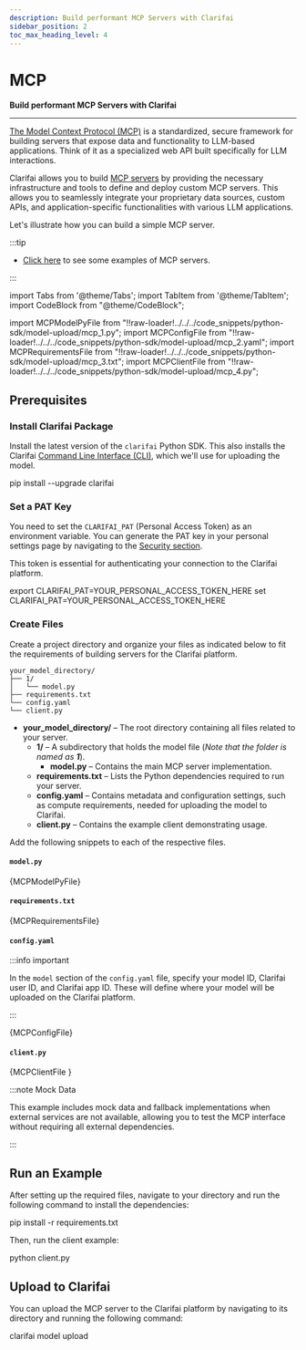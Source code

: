 ```yaml
---
description: Build performant MCP Servers with Clarifai
sidebar_position: 2
toc_max_heading_level: 4
---
```


# MCP 

**Build performant MCP Servers with Clarifai**
<hr />

[The Model Context Protocol (MCP)](https://modelcontextprotocol.io/introduction) is a standardized, secure framework for building servers that expose data and functionality to LLM-based applications. 
Think of it as a specialized web API built specifically for LLM interactions.

Clarifai allows you to build [MCP servers](https://www.clarifai.com/blog/mcp-vs-a2a-clearly-explained) by providing the necessary infrastructure and tools to define and deploy custom MCP servers. This allows you to seamlessly integrate your proprietary data sources, custom APIs, and application-specific functionalities with various LLM applications. 

Let's illustrate how you can build a simple MCP server.

:::tip

- [Click here](https://github.com/Clarifai/examples/tree/main/agents/mcp) to see some examples of MCP servers. 

:::

import Tabs from '@theme/Tabs';
import TabItem from '@theme/TabItem';
import CodeBlock from "@theme/CodeBlock";

import MCPModelPyFile from "!!raw-loader!../../../code_snippets/python-sdk/model-upload/mcp_1.py";
import MCPConfigFile from "!!raw-loader!../../../code_snippets/python-sdk/model-upload/mcp_2.yaml";
import MCPRequirementsFile from "!!raw-loader!../../../code_snippets/python-sdk/model-upload/mcp_3.txt";
import MCPClientFile  from "!!raw-loader!../../../code_snippets/python-sdk/model-upload/mcp_4.py";

## Prerequisites

### Install Clarifai Package

Install the latest version of the `clarifai` Python SDK. This also installs the Clarifai [Command Line Interface (CLI)](https://docs.clarifai.com/additional-resources/api-overview/cli), which we'll use for uploading the model.

<Tabs>
<TabItem value="bash" label="Bash">
    <CodeBlock className="language-bash"> pip install --upgrade clarifai </CodeBlock>
</TabItem>
</Tabs>

### Set a PAT Key

You need to set the `CLARIFAI_PAT` (Personal Access Token) as an environment variable. You can generate the PAT key in your personal settings page by navigating to the [Security section](https://clarifai.com/settings/security).

This token is essential for authenticating your connection to the Clarifai platform.

<Tabs>
<TabItem value="bash" label="Unix-Like Systems">
    <CodeBlock className="language-bash"> export CLARIFAI_PAT=YOUR_PERSONAL_ACCESS_TOKEN_HERE </CodeBlock>
</TabItem>
<TabItem value="bash2" label="Windows">
    <CodeBlock className="language-bash"> set CLARIFAI_PAT=YOUR_PERSONAL_ACCESS_TOKEN_HERE </CodeBlock>
</TabItem>
</Tabs>

### Create Files

Create a project directory and organize your files as indicated below to fit the requirements of building servers for the Clarifai platform. 

```text
your_model_directory/
├── 1/
│   └── model.py
├── requirements.txt
└── config.yaml
└── client.py
```

- **your_model_directory/** – The root directory containing all files related to your server.
  - **1/** – A subdirectory that holds the model file (_Note that the folder is named as **1**_).
    - **model.py** – Contains the main MCP server implementation.
  - **requirements.txt** – Lists the Python dependencies required to run your server.
  - **config.yaml** – Contains metadata and configuration settings, such as compute requirements, needed for uploading the model to Clarifai.
   - **client.py** – Contains the example client demonstrating usage.

Add the following snippets to each of the respective files. 

#### `model.py`

<Tabs>
<TabItem value="python" label="Python">
    <CodeBlock className="language-python">{MCPModelPyFile}</CodeBlock>
</TabItem>
</Tabs>

#### `requirements.txt`

<Tabs>
<TabItem value="text" label="Text">
    <CodeBlock className="language-text">{MCPRequirementsFile}</CodeBlock>
</TabItem>
</Tabs>

#### `config.yaml`

:::info important

In the `model` section of the `config.yaml` file, specify your model ID, Clarifai user ID, and Clarifai app ID. These will define where your model will be uploaded on the Clarifai platform. 

:::

<Tabs>
<TabItem value="yaml" label="YAML">
    <CodeBlock className="language-yaml">{MCPConfigFile}</CodeBlock>
</TabItem>
</Tabs>

#### `client.py`

<Tabs>
<TabItem value="python" label="Python">
    <CodeBlock className="language-python">{MCPClientFile }</CodeBlock>
</TabItem>
</Tabs>

:::note Mock Data

This example includes mock data and fallback implementations when external services are not available, allowing you to test the MCP interface without requiring all external dependencies.

:::

## Run an Example

After setting up the required files, navigate to your directory and run the following command to install the dependencies:

<Tabs>
<TabItem value="bash" label="Bash">
    <CodeBlock className="language-bash"> pip install -r requirements.txt </CodeBlock>
</TabItem>
</Tabs>

Then, run the client example:

<Tabs>
<TabItem value="bash" label="Bash">
    <CodeBlock className="language-bash"> python client.py </CodeBlock>
</TabItem>
</Tabs>

##  Upload to Clarifai

You can upload the MCP server to the Clarifai platform by navigating to its directory and running the following command:

<Tabs>
<TabItem value="bash" label="CLI">
    <CodeBlock className="language-bash"> clarifai model upload </CodeBlock>
</TabItem>
</Tabs>
